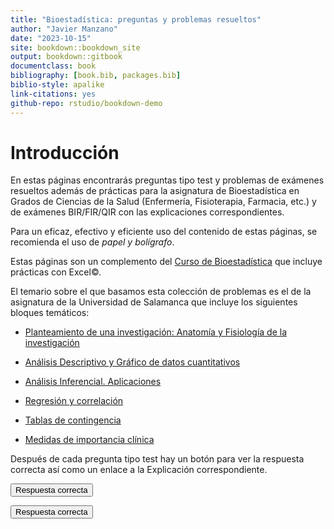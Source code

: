 ```yaml
--- 
title: "Bioestadística: preguntas y problemas resueltos"
author: "Javier Manzano"
date: "2023-10-15"
site: bookdown::bookdown_site
output: bookdown::gitbook
documentclass: book
bibliography: [book.bib, packages.bib]
biblio-style: apalike
link-citations: yes
github-repo: rstudio/bookdown-demo
---
```


# Introducción

En estas páginas encontrarás preguntas tipo test y problemas de exámenes resueltos además de prácticas para la asignatura de Bioestadística en Grados de Ciencias de la Salud (Enfermería, Fisioterapia, Farmacia, etc.) y de exámenes BIR/FIR/QIR con las explicaciones correspondientes.

Para un eficaz, efectivo y eficiente uso del contenido de estas páginas, se recomienda el uso de *papel y bolígrafo*.

Estas páginas son un complemento del [Curso de Bioestadística](https://1fjmanzano.github.io/bioestadistica/) que incluye prácticas con Excel©.

El temario sobre el que basamos esta colección de problemas es el de la asignatura de la Universidad de Salamanca que incluye los siguientes bloques temáticos:

- [Planteamiento de una investigación: Anatomía y Fisiología de la investigación](https://1fjmanzano.github.io/examenes_bioestadistica/planteamiento-de-una-investigación-anatom%C3%ADa-y-fisiolog%C3%ADa-de-la-investigación.html)

- [Análisis Descriptivo y Gráfico de datos cuantitativos](https://1fjmanzano.github.io/examenes_bioestadistica/análisis-descriptivo-y-gráfico-de-datos-cuantitativos.html)

- [Análisis Inferencial. Aplicaciones](https://1fjmanzano.github.io/examenes_bioestadistica/análisis-inferencial.-aplicaciones..html)

- [Regresión y correlación](https://1fjmanzano.github.io/examenes_bioestadistica/regresión-y-correlación..html)

- [Tablas de contingencia](https://1fjmanzano.github.io/examenes_bioestadistica/tablas-de-contingencia..html)

- [Medidas de importancia clínica](https://1fjmanzano.github.io/examenes_bioestadistica/medidas-de-importancia-cl%C3%ADnica..html)

Después de cada pregunta tipo test hay un botón para ver la respuesta correcta así como un enlace a la Explicación correspondiente.

<button onclick="f1()">Respuesta correcta</button>
<p id="1"></p>
<script>
function f1() {
  document.getElementById("1").innerHTML = "a";
}
</script>

<p>

<button onclick="f2()">Respuesta correcta</button>
<p id="2"></p>
<script>
function f2() {
  document.getElementById("2").innerHTML = "b";
}
</script>

